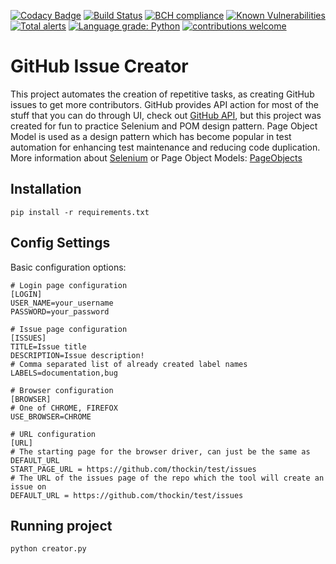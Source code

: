 [![Codacy Badge](https://api.codacy.com/project/badge/Grade/b4cc57784e324eb5b1ebb8d68478277b)](https://app.codacy.com/app/ZoranPandovski/GIC?utm_source=github.com&utm_medium=referral&utm_content=AAYBS/GIC&utm_campaign=Badge_Grade_Dashboard)
[![Build Status](https://travis-ci.org/AAYBS/GIC.svg?branch=master)](https://travis-ci.org/AAYBS/GIC)
[![BCH compliance](https://bettercodehub.com/edge/badge/AAYBS/GIC?branch=master)](https://bettercodehub.com/)
[![Known Vulnerabilities](https://snyk.io/test/github/AAYBS/GIC/badge.svg?targetFile=requirements.txt)](https://snyk.io/test/github/AAYBS/GIC?targetFile=requirements.txt)
[![Total alerts](https://img.shields.io/lgtm/alerts/g/AAYBS/GIC.svg?logo=lgtm&logoWidth=18)](https://lgtm.com/projects/g/AAYBS/GIC/alerts/)
[![Language grade: Python](https://img.shields.io/lgtm/grade/python/g/AAYBS/GIC.svg?logo=lgtm&logoWidth=18)](https://lgtm.com/projects/g/AAYBS/GIC/context:python)
[![contributions welcome](https://img.shields.io/badge/contributions-welcome-brightgreen.svg?style=flat)](https://github.com/ZoranPandovski/al-go-rithms/issues)

# GitHub Issue Creator
This project automates the creation of repetitive tasks, as creating GitHub issues to get more contributors. 
GitHub provides API action for most of the stuff that you can do through UI, check out [GitHub API](https://developer.github.com/v3/), but this project was created for fun to practice Selenium and POM design pattern. Page Object Model is used as a design pattern which has become popular in test automation for enhancing test maintenance and reducing code duplication. More information about [Selenium](https://able.bio/ZoranPandovski/introduction-to-selenium--75njv2f) or Page Object Models: [PageObjects](https://github.com/SeleniumHQ/selenium/wiki/PageObjects)

## Installation
```
pip install -r requirements.txt
```

## Config Settings
Basic configuration options:
```
# Login page configuration
[LOGIN]
USER_NAME=your_username
PASSWORD=your_password

# Issue page configuration
[ISSUES]
TITLE=Issue title
DESCRIPTION=Issue description!
# Comma separated list of already created label names
LABELS=documentation,bug

# Browser configuration
[BROWSER]
# One of CHROME, FIREFOX
USE_BROWSER=CHROME

# URL configuration
[URL]
# The starting page for the browser driver, can just be the same as DEFAULT_URL
START_PAGE_URL = https://github.com/thockin/test/issues
# The URL of the issues page of the repo which the tool will create an issue on
DEFAULT_URL = https://github.com/thockin/test/issues
```

## Running project
```
python creator.py
```

